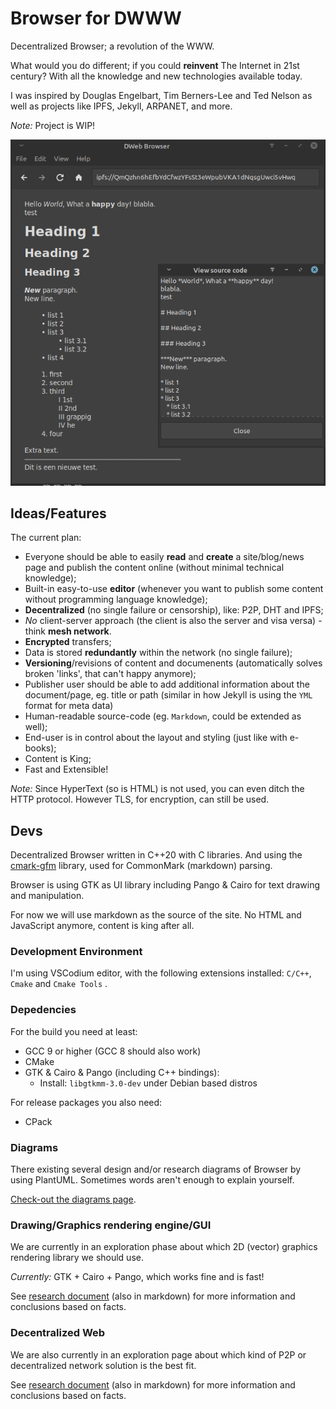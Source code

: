 # Browser for DWWW

Decentralized Browser; a revolution of the WWW.

What would you do different; if you could **reinvent** The Internet in 21st century? With all the knowledge and new technologies available today.

I was inspired by Douglas Engelbart, Tim Berners-Lee and Ted Nelson as well as projects like IPFS, Jekyll, ARPANET, and more.

*Note:* Project is WIP!

![Browser Screenshot](./docs/browser_screenshot.png)

## Ideas/Features

The current plan:

* Everyone should be able to easily **read** and **create** a site/blog/news page and publish the content online (without minimal technical knowledge);
* Built-in easy-to-use **editor** (whenever you want to publish some content without programming language knowledge);
* **Decentralized** (no single failure or censorship), like: P2P, DHT and IPFS;
* *No* client-server approach (the client is also the server and visa versa) - think **mesh network**.
* **Encrypted** transfers;
* Data is stored **redundantly** within the network (no single failure);
* **Versioning**/revisions of content and documenents (automatically solves broken 'links', that can't happy anymore);
* Publisher user should be able to add additional information about the document/page, eg. title or path (similar in how Jekyll is using the `YML` format for meta data)
* Human-readable source-code (eg. `Markdown`, could be extended as well);
* End-user is in control about the layout and styling (just like with e-books);
* Content is King;
* Fast and Extensible!

*Note:* Since HyperText (so is HTML) is not used, you can even ditch the HTTP protocol. However TLS, for encryption, can still be used.

## Devs

Decentralized Browser written in C++20 with C libraries. And using the [cmark-gfm](https://github.com/github/cmark-gfm) library, used for CommonMark (markdown) parsing.

Browser is using GTK as UI library including Pango & Cairo for text drawing and manipulation.

For now we will use markdown as the source of the site. No HTML and JavaScript anymore, content is king after all.

### Development Environment

I'm using VSCodium editor, with the following extensions installed: `C/C++`, `Cmake` and `Cmake Tools` .

### Depedencies

For the build you need at least:

* GCC 9 or higher (GCC 8 should also work)
* CMake
* GTK & Cairo & Pango (including C++ bindings):
    - Install: `libgtkmm-3.0-dev` under Debian based distros

For release packages you also need:

* CPack

### Diagrams

There existing several design and/or research diagrams of Browser by using PlantUML. Sometimes words aren't enough to explain yourself.

[Check-out the diagrams page](docs/diagrams.md).

### Drawing/Graphics rendering engine/GUI

We are currently in an exploration phase about which 2D (vector) graphics rendering library we should use.

*Currently:* GTK + Cairo + Pango, which works fine and is fast!

See [research document](docs/research.md) (also in markdown) for more information and conclusions based on facts.

### Decentralized Web

We are also currently in an exploration page about which kind of P2P or decentralized network solution is the best fit.

See [research document](docs/research.md) (also in markdown) for more information and conclusions based on facts.